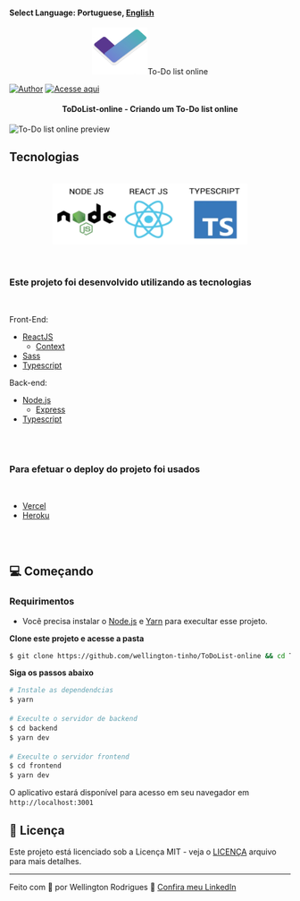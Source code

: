 #### Select Language: **Portuguese**, [English](https://github.com/wellington-tinho/ToDoList-online)


<p align="center">
  <img src=".github/logo.svg" alt="ToDo-online logo" width="100x />
</p>

## To-Do list online

[![Author](https://img.shields.io/badge/author-wellington--tinho-8257E5?style=flat-square)](https://github.com/wellington-tinho)  [![Acesse aqui](https://img.shields.io/badge/Acesse--aqui-ToDo--List--online-8257E5?style=flat-square)](to-do-list-online.vercel.app)

<h4 align="center">
  ToDoList-online - Criando um To-Do list online
</h4>


![ To-Do list online preview](.github/app-preview.gif)




## Tecnologias

<p align="center">
  <br />
  <img src="./.github/tecs_used.png" width="350px"  alt="Technologies used"/>
</p>


<br />

### Este projeto foi desenvolvido utilizando as tecnologias 

<br />

Front-End: 
- [ReactJS](https://reactjs.org/)
  - [Context](https://reactjs.org/docs/context.html)
- [Sass](https://sass-lang.com/)
- [Typescript](https://www.typescriptlang.org/)


Back-end: 
- [Node.js](https://nodejs.org)
  - [Express](https://expressjs.com/)
- [Typescript](https://www.typescriptlang.org/)
<br />
<br />
  

### Para efetuar o deploy do projeto foi usados
<br />

- [Vercel](https://vercel.com/)
- [Heroku](https://www.herokuapp.com/)
<br />
<br />

## 💻 Começando

### Requirimentos

- Você precisa instalar o [Node.js](https://nodejs.org/en/download/) e [Yarn](https://yarnpkg.com/) para execultar esse projeto.

**Clone este projeto e acesse a pasta**

```bash
$ git clone https://github.com/wellington-tinho/ToDoList-online && cd ToDoList-online
```

**Siga os passos abaixo**

```bash
# Instale as dependendcias
$ yarn

# Execulte o servidor de backend
$ cd backend
$ yarn dev

# Execulte o servidor frontend
$ cd frontend
$ yarn dev
```

O aplicativo estará disponível para acesso em seu navegador em `http://localhost:3001`

## 📝 Licença

Este projeto está licenciado sob a Licença MIT - veja o [LICENÇA](LICENSE) arquivo para mais detalhes.

---

Feito com 💙 por Wellington Rodrigues 👋 [Confira meu LinkedIn](https://www.linkedin.com/in/wellington123/)
